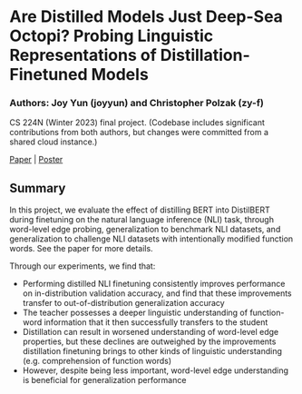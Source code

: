 # Are Distilled Models Just Deep-Sea Octopi? Probing Linguistic Representations of Distillation-Finetuned Models
### Authors: Joy Yun (joyyun) and Christopher Polzak (zy-f)

CS 224N (Winter 2023) final project.
(Codebase includes significant contributions from both authors, but changes were committed from a shared cloud instance.)

[Paper](CS224N__Final_Report.pdf) | [Poster](CS224N__Final_Poster.pdf)

## Summary
In this project, we evaluate the effect of distilling BERT into DistilBERT during finetuning on the natural language inference (NLI) task, through word-level edge probing, generalization to benchmark NLI datasets, and generalization to challenge NLI datasets with intentionally modified function words. See the paper for more details.

Through our experiments, we find that:
- Performing distilled NLI finetuning consistently improves performance on in-distribution validation accuracy, and find that these improvements transfer to out-of-distribution generalization accuracy
- The teacher possesses a deeper linguistic understanding of function-word information that it then successfully transfers to the student
- Distillation can result in worsened understanding of word-level edge properties, but these declines are outweighed by the improvements distillation finetuning brings to other kinds of linguistic understanding (e.g. comprehension of function words)
- However, despite being less important, word-level edge understanding is beneficial for generalization performance

